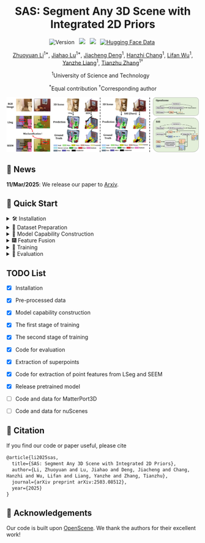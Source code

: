 <div align="center">
 
# SAS: Segment Any 3D Scene with Integrated 2D Priors
![Version](https://img.shields.io/badge/version-1.0.0-blue) &nbsp;
 <a href='https://arxiv.org/abs/2503.08512'><img src='https://img.shields.io/badge/arXiv-2503.08512-b31b1b.svg'></a> &nbsp;
 <a href='https://peoplelu.github.io/SAS.github.io/'><img src='https://img.shields.io/badge/Project-Page-Green'></a> &nbsp;
 [![Hugging Face Data](https://img.shields.io/badge/🤗%20Hugging%20Face-Model-green)](https://huggingface.co/datasets/Charlie839242/SAS)&nbsp;

<a href="https://openreview.net/profile?id=~Zhuoyuan_Li4">Zhuoyuan Li</a><sup>1*</sup>,</span>
<a href="https://scholar.google.com/citations?user=cRpteW4AAAAJ&hl=zh-CN">Jiahao Lu</a><sup>1*</sup>,</span>
<a href="https://scholar.google.com/citations?user=-0y0FpkAAAAJ&hl=zh-CN">Jiacheng Deng</a><sup>1</sup>,
<a href="">Hanzhi Chang</a><sup>1</sup>,
<a href="">Lifan Wu</a><sup>1</sup>,
<a href="https://github.com/Rosetta-Leong">Yanzhe Liang</a><sup>1</sup>,
<a href="https://scholar.google.com/citations?user=9sCGe-gAAAAJ&hl=zh-CN">Tianzhu Zhang</a><sup>1&dagger;</sup>

<sup>1</sup>University of Science and Technology &nbsp;&nbsp;

<sup>*</sup>Equal contribution
<sup>&dagger;</sup>Corresponding author

![teaser](assets/teaser_00.jpg)
</div>

## 🚩 News


**11/Mar/2025**: We release our paper to [Arxiv](https://arxiv.org/abs/2503.08512).



## 🚀 Quick Start
<details> <summary> 🛠️ Installation </summary>
Start by cloning the repo:
 
```bash
git clone https://github.com/peoplelu/SAS.git
cd SAS
```

For linux, you need to install `libopenexr-dev` before creating the environment.
```bash
sudo apt-get install libopenexr-dev
conda create -n SAS python=3.8
conda activate SAS
```

Step 1: install PyTorch (We tested on pytorch 2.1.0 and cuda 11.8. Other versions may also work.):

```bash
pip install torch==2.1.0 torchvision==0.16.0 torchaudio==2.1.0 --index-url https://download.pytorch.org/whl/cu118
```

Step 2: install MinkowskiNet:

```bash
conda install openblas-devel -c anaconda
pip install -U git+https://github.com/NVIDIA/MinkowskiEngine -v --no-deps \
                           --install-option="--blas_include_dirs=${CONDA_PREFIX}/include" \
                           --install-option="--blas=openblas"
```

Step 3: install scatter for superpoint operation:
```bash
pip install torch-scatter
```

Step 4: install the remaining dependencies:
```bash
pip install scipy, open3d, ftfy, tensorboardx, tqdm, imageio, plyfile, opencv-python, sharedarray
pip install git+https://github.com/openai/CLIP.git
```

Step 5: install tensorflow:
```bash
pip install tensorflow==2.13.1
```

Step 6: Install SAM
```bash
pip install git+https://github.com/facebookresearch/segment-anything.git
```

Step 7: Install LSeg and SEEM

Please create another two environments, lseg and seem, to install dependencies for [LSeg](https://github.com/isl-org/lang-seg) and [SEEM](https://github.com/UX-Decoder/Segment-Everything-Everywhere-All-At-Once). You can refer to their official repo for details.

Step 8: Install dependencies for Stable Diffusion
```bash
pip install datasets, diffusers, timm, transformers, clip_interrogator
```
</details>

<details> <summary> 🔧 Dataset Preparation </summary>
 
### Download pre-processed data
We provide the pre-processed point features from LSeg and SEEM, fused point features, and the constructed capabilities for the following datasets in [hugging face](https://huggingface.co/datasets/Charlie839242/SAS):
- [x] ScanNet
- [ ] Matterport3D
- [ ] nuScenes

Download the full pre-processed data (or you can choose the specific folder to download):
```bash
git lfs install
git clone https://huggingface.co/datasets/Charlie839242/SAS
```

The structure of the pre-processed data (e.g., ScanNet) is as follows. 

```
data
  └── scannet
      ├── fused_feat
      │   └── scannet_multiview_fuse
      ├── point_feat
      │   ├── scannet_multiview_lseg
      │   └── scannet_multiview_seem
      └── vocabulary
          └── scannet_vocabulary
```
- "scannet_multiview_lseg" and "scannet_multiview_seem" store the 3D point features from LSeg and SEEM respectively. 
- "scannet_vocabulary" contain the generated images and the constructed capabilities.
- "scannet_multiview_fuse" is the combination of "scannet_multiview_lseg" and "scannet_multiview_seem" with "scannet_vocabulary" as the guide.

### Extract Point Features
You can also extract 3D point features, and obtain "scannet_multiview_lseg" and "scannet_multiview_seem" on your own. 


#### LSeg features of ScanNet
This part of code is included in "point_feat_extraction/lseg_feat". Following the below commands to set up: 
- Download LSeg weight [demo_e200.ckpt](https://github.com/isl-org/lang-seg) and put it in checkpoint folder. 
- Download ADEChallengeData2016.zip from [link](https://ade20k.csail.mit.edu/), unzip it, and place it in dataset folder.
- Download the raw ScanNet 2D images from [OpenScene](https://cvg-data.inf.ethz.ch/openscene/data/scannet_processed/scannet_2d.zip) and ScanNet 3D data from [OpenScene](https://cvg-data.inf.ethz.ch/openscene/data/scannet_processed/scannet_3d.zip), and put them under scannet folder. 

```bash
wget https://cvg-data.inf.ethz.ch/openscene/data/scannet_processed/scannet_2d.zip
wget https://cvg-data.inf.ethz.ch/openscene/data/scannet_processed/scannet_3d.zip
```

Then file strcuture is as follows:

```
lseg_feat
├── checkpoints
│   └── demo_e200.ckpt
├── dataset
│   └── ADEChallengeData2016
│   │   ├── ...
│   │   ├── ...
│   │   └── ...
├── scannet
│   ├── scannet_2d
│   │   ├── ...
│   │   ├── ...
│   │   └── ...
│   ├── scannet_3d
│   │   ├── ...
│   │   ├── ...
│   │   └── ...
```

Then execute the following command to extract per-point features of scannet  from LSeg:

```bash
cd point_feat_extraction/lseg_feat
conda activate lseg
python fusion_scannet.py
```

This will generate features from LSeg in "scannet_multiview_lseg" folder.




#### SEEM features of ScanNet
This part of code is included in "point_feat_extraction/seem_feat". Following the below commands to set up:

- Download the SEEM checkpoint from [link](https://huggingface.co/xdecoder/SEEM/resolve/main/seem_focall_v0.pt) and place it in seem_feat folder. 
- Download the raw ScanNet 2D images from [OpenScene](https://cvg-data.inf.ethz.ch/openscene/data/scannet_processed/scannet_2d.zip) and ScanNet 3D data from [OpenScene](https://cvg-data.inf.ethz.ch/openscene/data/scannet_processed/scannet_3d.zip), and put them under scannet folder.

```bash
wget https://cvg-data.inf.ethz.ch/openscene/data/scannet_processed/scannet_2d.zip
wget https://cvg-data.inf.ethz.ch/openscene/data/scannet_processed/scannet_3d.zip
```

Then file strcuture is as follows:

```
seem_feat
├── seem_focall_v0.pt
├── scannet
│   ├── scannet_2d
|   │   ├── scene0000_00
|   |   │   ├── color
|   |   │   ├── depth
|   |   │   ├── label
|   |   │   └── pose
|   │   ├── scene0000_01
|   |   │   ├── ...
|   |   │   └── ...
│   ├── scannet_3d
│   │   ├── ...
│   │   ├── ...
│   │   └── ...
```

First, execute the following command to extract the panoptic segmentation result of each 2D image from SEEM:

```bash
cd point_feat_extraction/seem_feat
conda activate seem
python extract_seem_pano.py
python extract_seem_semantic.py
```

Now, the file structure becomes:
```
seem_feat
├── scannet
│   ├── scannet_2d
|   │   ├── scene0000_00
|   |   │   ├── color
|   |   │   ├── depth
|   |   │   ├── label
|   |   │   ├── pose
|   |   │   ├── sem_seg
|   |   │   ├── sem_seg_img
|   |   │   ├── pano_seg
└── └── └── └── pano_seg_img
```

Second, execute the following code that utilizes [TAP](https://github.com/baaivision/tokenize-anything) to generate captions for masks from SEEM. Before this, download [TAP checkpoint](https://huggingface.co/BAAI/tokenize-anything/blob/main/models/tap_vit_h_v1_1.pkl) and palce it in TAP/models/tap_vit_h_v1_1.pkl. 

```bash
conda create -n ta python=3.8
conda activate ta
pip install torch==2.4.1 torchvision==0.19.1 torchaudio==2.4.1 --index-url https://download.pytorch.org/whl/cu118
pip install packaging, ninja
pip install flash-attn --no-build-isolation
pip install git+ssh://git@github.com/baaivision/tokenize-anything.git

cd point_feat_extraction/seem_feat
python TAP/infer.py
```

Finally, execute the following code to encode the extracted captions of each mask:
```bash
cd point_feat_extraction/seem_feat
python fusion_scannet.py
```
This will generate features from SEEM in "scannet_multiview_seem" folder.



</details>



<details> <summary> 🎇 Model Capability Construction </summary>

 You can also synthesize images and obtain "scannet_vocabulary" on your own. 
```bash
cd MCC
```

### Checkpoint Setup
- Download from [LSeg Checkpoint](https://drive.google.com/file/d/1FTuHY1xPUkM-5gaDtMfgCl3D0gR89WV7/view) and place it in lseg_util folder. 
- Download ADEChallengeData2016.zip from [link](https://ade20k.csail.mit.edu/), unzip it, and place it in lseg_util folder. 
- Download the SEEM checkpoint from [link](https://huggingface.co/xdecoder/SEEM/resolve/main/seem_focall_v0.pt) and place it in seem_util folder. 
- Download the SAM checkpoint from [link](https://github.com/facebookresearch/segment-anything#model-checkpoints) and place it in sam_util folder.

### Generate synthesized images
```bash
python Stable_Diffusion/generate_any_class.py    # This will generate images in synthesized_img folder
```


### Compute the category embedding
You can skip this step and directly use the provided vocabualry_embedding.py.
```bash
python lseg_util/generate_text_embedding.py    # This will generate "vocabualry_embedding.py"
```


### Compute masks from LSeg
```bash
conda activate lseg
python lseg_util/lseg_infer.py    # This will generate masks in lseg_mask folder
```

### Compute masks from SEEM
```bash
conda activate seem
python seem_util/seem_infer.py    # This will generate masks in seem_mask folder
```

### Compute pseudo masks from SAM
```bash
python sam_util/generate_mask.py    # This will generate masks in refined_mask folder
```

### Compute mIOU
```bash
python miou/cal_miou.py --split=lseg    # This will generate miou in out folder and capability folder
python miou/cal_miou.py --split=seem    
```

</details>



<details> <summary> 🎆 Feature Fusion </summary>


To integrate the LSeg features and the SEEM features of the ScanNet dataset using the constructed capability as the guide, execute the following command:

```bash
python feat_fusion/fusion_scannet.py
```

</details>



<details> <summary> 🎥 Training </summary>

### Superpoint extraction

To extract superpoints of each scene in ScanNetv2 dataset, you should first download the raw [ScanNet v2](http://www.scan-net.org/) dataset to obtain the .ply file of each scene. The ScanNet v2 dataset structure is as follows:


```
superpoint_extraction
├── scannet_v2
│   ├── intrinsics.txt
│   ├── scene0000_00
│   │   ├── label-filt
│   │   ├── scene0000_00_2d-instance-filt.zip
│   │   ├── scene0000_00_2d-instance.zip
│   │   ├── scene0000_00_2d-label-filt.zip
│   │   ├── scene0000_00_2d-label.zip
│   │   ├── scene0000_00.aggregation.json
│   │   ├── scene0000_00.txt
│   │   ├── scene0000_00_vh_clean_2.0.010000.segs.json
│   │   ├── scene0000_00_vh_clean_2.labels.ply
│   │   ├── scene0000_00_vh_clean_2.ply
│   │   ├── scene0000_00_vh_clean.aggregation.json
│   │   ├── scene0000_00_vh_clean.ply
│   │   └── scene0000_00_vh_clean.segs.json
│   ├── scene0000_01
│   │   ├── ...
│   │   ├── ...
│   │   ├── ...
```

Then build the cpp lib for superpoint extraction:

```bash
cd csrc && mkdir build && cd build

cmake .. \
-DCMAKE_PREFIX_PATH=`python -c 'import torch;print(torch.utils.cmake_prefix_path)'` \
-DPYTHON_INCLUDE_DIR=$(python -c "from distutils.sysconfig import get_python_inc; print(get_python_inc())")  \
-DPYTHON_LIBRARY=$(python -c "import distutils.sysconfig as sysconfig; print(sysconfig.get_config_var('LIBDIR'))") \
-DCMAKE_INSTALL_PREFIX=`python -c 'from distutils.sysconfig import get_python_lib; print(get_python_lib())'` 

make && make install # after install, please do not delete this folder (as we only create a symbolic link)
```

Then execute the following command to extract superpoints. The superpoint-related code is built upon [segmentator](https://github.com/Karbo123/segmentator).

```bash
python superpoint_extraction/scannet_superpoint.py
```

### Training of First Stage

Make sure your data folder is as follows:
```bash
.
├── data
│   ├── scannet_3d
│   ├── scannet_3d
│   │   ├── train
│   │   ├── val
│   │   ├── scannetv2_train.txt
│   │   ├── scannetv2_val.txt
│   │   ├── scannetv2_test.txt
│   │   ├── superpoint    # extracted superpoint
│   │   |   ├── scene0000_00_vh_clean_2.pth
│   │   |   ├── scene0000_01_vh_clean_2.pth
│   │   |   ├── ...
```

Then modify config/scannet/ours_lseg.yaml according to your own need.
- data_root_2d_fused_feature: the fused features of LSeg and SEEM
- data_root: including the 3D ScanNet data and its superpoint
- checkpoint: used for second stage training
- save_path: path that saves the training metric

Then execute the following command to enable the training of first stage:
```bash
sh run/distill_sp.sh exp/xxxx config/scannet/ours_lseg.yaml
```

### Training of Second Stage

After the training of first stage, set "checkpoint" in config to be the model of the last epoch from the first stage of training. Then execute the following command to enable the training of the second stage. Note that you can adjust the hyperparameters on your own.

```bash
sh run/distill_EMA.sh exp/xxxx config/scannet/ours_lseg.yaml
```





</details>

<details> <summary> 🌟 Evaluation </summary>

For evaluating the performance of the 2D features (either from LSeg, SEEM, or fused), set "data_root_2d_fused_feature" in config to your tested 2D feature folder (e.g., data/scannet_multiview_fuse) and execute the following command:
```bash
sh run/eval.sh out/xxxx config/scannet/ours_lseg.yaml fusion
```

For evaluating the performance of the distilled model (either from first stage or second stage), set "model_path" in config to your tested 3D model (e.g., exp/xxxx/model/model_best.pth.tar) and execute the following command:
```bash
sh run/eval.sh out/xxxx config/scannet/ours_lseg.yaml distill
```

We also release the pretrained checkpoint on huggingface, including [ScanNet checkpoint](https://huggingface.co/datasets/Charlie839242/SAS/tree/main/checkpoint/scannet), [MatterPort3D checkpoint](https://huggingface.co/datasets/Charlie839242/SAS/tree/main/checkpoint/matterport3d), and [nuScene checkpoint](https://huggingface.co/datasets/Charlie839242/SAS/tree/main/checkpoint/nuscenes). you can set "model_path" in config to your downloaded model for direct evaluation.

</details>







## TODO List
- [x] Installation
- [x] Pre-processed data
- [x] Model capability construction
- [x] The first stage of training
- [x] The second stage of training
- [x] Code for evaluation
- [x] Extraction of superpoints
- [x] Code for extraction of point features from LSeg and SEEM
- [x] Release pretrained model
- [ ] Code and data for MatterPort3D
- [ ] Code and data for nuScenes





## 📜 Citation
If you find our code or paper useful, please cite
```
@article{li2025sas,
  title={SAS: Segment Any 3D Scene with Integrated 2D Priors},
  author={Li, Zhuoyuan and Lu, Jiahao and Deng, Jiacheng and Chang, Hanzhi and Wu, Lifan and Liang, Yanzhe and Zhang, Tianzhu},
  journal={arXiv preprint arXiv:2503.08512},
  year={2025}
}
```


## 🤝 Acknowledgements
Our code is built upon [OpenScene](https://github.com/pengsongyou/openscene). We thank the authors for their excellent work!
